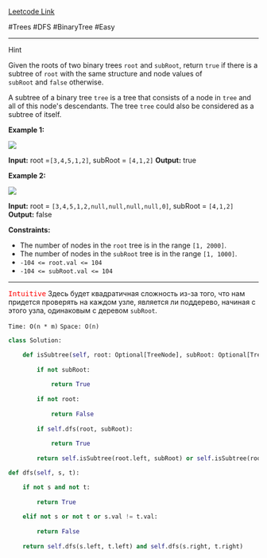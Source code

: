 [Leetcode Link](https://leetcode.com/problems/subtree-of-another-tree/description/)

#Trees #DFS #BinaryTree
#Easy

---


Hint

Given the roots of two binary trees `root` and `subRoot`, return `true` if there is a subtree of `root` with the same structure and node values of `subRoot` and `false` otherwise.

A subtree of a binary tree `tree` is a tree that consists of a node in `tree` and all of this node's descendants. The tree `tree` could also be considered as a subtree of itself.

**Example 1:**

![](https://assets.leetcode.com/uploads/2021/04/28/subtree1-tree.jpg)

**Input:** root =`[3,4,5,1,2]`, subRoot = `[4,1,2]`
**Output:** true

**Example 2:**

![](https://assets.leetcode.com/uploads/2021/04/28/subtree2-tree.jpg)

**Input:** root = `[3,4,5,1,2,null,null,null,null,0]`, subRoot = `[4,1,2]`
**Output:** false

**Constraints:**

- The number of nodes in the `root` tree is in the range `[1, 2000]`.
- The number of nodes in the `subRoot` tree is in the range `[1, 1000]`.
- `-104 <= root.val <= 104`
- `-104 <= subRoot.val <= 104`
---
<kbd><span style="color:red;">Intuitive</span></kbd>
Здесь будет квадратичная сложность из-за того, что нам придется проверять на каждом узле, является ли поддерево, начиная с этого узла, одинаковым с деревом `subRoot`.


`Time: O(n * m)`
`Space: O(n)`

``` Python
class Solution:

	def isSubtree(self, root: Optional[TreeNode], subRoot: Optional[TreeNode]) -> bool:
		
		if not subRoot:
		
			return True
		
		if not root:
		
			return False
		
		if self.dfs(root, subRoot):
		
			return True
		
		return self.isSubtree(root.left, subRoot) or self.isSubtree(root.right, subRoot)

def dfs(self, s, t):

	if not s and not t:
	
		return True
		
	elif not s or not t or s.val != t.val:
	
		return False
		
	return self.dfs(s.left, t.left) and self.dfs(s.right, t.right)
```
